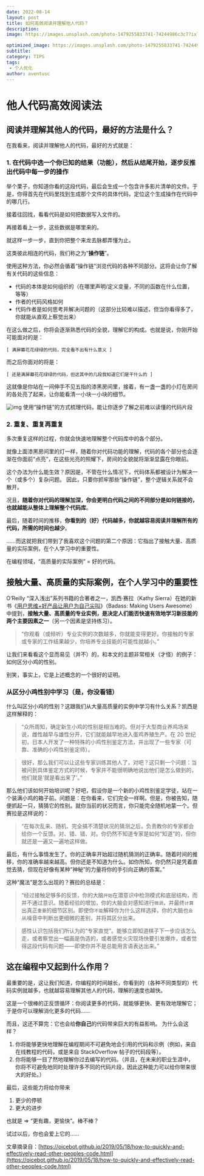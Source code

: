 ```yaml
---
date: 2022-08-14
layout: post
title: 如何高效阅读并理解他人代码？
description: 
image: https://images.unsplash.com/photo-1479255833741-74244986c3c7?ixlib=rb-0.3.5&q=80&fm=jpg&crop=entropy&cs=tinysrgb&w=1080&fit=max&s=b49038c07d4dd9afc1000335b5bafa69

optimized_image: https://images.unsplash.com/photo-1479255833741-74244986c3c7?ixlib=rb-0.3.5&q=80&fm=jpg&crop=entropy&cs=tinysrgb&w=1080&fit=max&s=b49038c07d4dd9afc1000335b5bafa69
subtitle: 
category: TIPS
tags:
 - 个人优化
author: aventusc
---
```


# 他人代码高效阅读法

## 阅读并理解其他人的代码，最好的方法是什么？

在我看来，阅读并理解他人的代码，最好的方式就是：

### 1. 在代码中选一个你已知的结果（功能），然后从结尾开始，逐步反推出代码中每一步的操作

举个栗子，你知道你看的这段代码，最后会生成一个包含许多影片清单的文件。于是，你得首先在代码里找到生成那个文件的具体代码，定位这个生成操作在代码中的哪几行。

接着往回找，看看代码是如何把数据写入文件的。

再接着看上一步，这些数据是哪里来的。

就这样一步一步，直到你把整个来龙去脉都弄懂为止。

这类彼此相连的代码，我们称之为“**操作链**”。

使用这种方法，你必然会循着“操作链”浏览代码的各种不同部分。这将会让你了解有关代码的这些信息：

- 代码的本体是如何组织的（在哪里声明/定义变量，不同的函数在什么位置，等等）
- 作者的代码风格如何
- 代码作者是如何思考并解决问题的（这部分比较难以描述，但当你看得多了，你就能从直观上察觉出来）

在这么做之后，你将会逐渐熟悉代码的全貌，理解它的构成。也就是说，你刚开始可能面对的是：

```
[ 满屏幕花花绿绿的代码，完全看不出有什么意义 ]
```

而之后你面对的将是：

```
[ 还是满屏幕花花绿绿的代码，但这其中的几段我知道它们是干什么的 ]
```

这就像是你站在一间伸手不见五指的漆黑房间里，接着，有一盏一盏的小灯在房间的各处亮了起来，让你能看清一小块一小块的细节。

![img](https://cdn.jsdelivr.net/gh/oicebot/oicebot.github.io/img/20190518/002.png)
使用“操作链”的方式梳理代码，能让你逐步了解之前难以读懂的代码片段

### 2. 重复、重复再重复

多次重复这样的过程，你就会快速地理解整个代码库中的各个部分。

就像上面漆黑房间里的灯一样，随着你对代码功能的理解，代码的各个部分也会逐渐在你面前“点亮”，在这些光亮的照耀下，房间的全貌就将渐渐显露在你眼前。

这个办法为什么能生效？原因是，不管在什么情况下，代码体系都被设计为解决一个（或多个）复杂问题。 因此，只要你抓牢那些“操作链”，整个逻辑关系就不会散开。

况且，**随着你对代码的理解加深，你会更明白代码之间的不同部分是如何链接的，也就越能从整体上理解整个代码库**。

最后，随着时间的推移，**你看到的（好）代码越多，你就越容易阅读并理解所有的代码，所需的时间也越少**。

……而这就把我们带到了我喜欢这个问题的第二个原因：它指出了接触大量、高质量的实际案例，在个人学习中的重要性。

在编程领域，“高质量的实际案例” = 好的代码。

## 接触大量、高质量的实际案例，在个人学习中的重要性

O’Reilly “深入浅出”系列书籍的合著者之一，凯西·赛拉（Kathy Sierra）在她的新书《[用户思维+好产品让用户为自己尖叫](https://www.amazon.cn/dp/B075VWW5B6)》（Badass: Making Users Awesome）中提到，**接触大量、高质量的专业实例，是决定人们能否快速有效地学习新技能的两个主要因素之一**（另一个因素是坚持练习）。

> “你观看（或倾听）专业实例的次数越多，你就能变得更好。你接触的专家或专家的工作结果越少，你培养专业技能的可能性就越小。”

让我们来看看这个显而易见（并不）的，和本文的主题非常相关（才怪）的例子：如何区分小鸡的性别。

别笑，事实上，它是上述概念的一个很好的证明。

### 从区分小鸡性别中学习（是，你没看错）

什么叫区分小鸡的性别？这跟我们从大量高质量的实例中学习有什么关系？凯西是这样解释的：

> “众所周知，确定新生小鸡的性别是相当难的。但对于大型商业养鸡场来说，雌性越早与雄性分开，它们就能越早地进入蛋鸡养殖生产。在 20 世纪初，日本人开发了一种特殊的小鸡性别鉴定方法，并出现了一些专家（可靠、准确的小鸡性别鉴定师）。

> 很好，那么我们可以让这些专家训练其他人了，对吧？这只剩一个问题：当被问到具体鉴定方式的时候，专家并不能很明确地说出他们是怎么做到的，他们就是‘就是看出来了’。”

那么他们该如何开始培训呢？好吧，假设你是一个新的小鸡性别鉴定学徒，站在一个装满小鸡的箱子前。问题是：在你看来，它们完全一样啊。但是，你被告知，随便抓起一只，猜猜它的性别。就你当前的状况而言，你只能完全随机地蒙一个。但赛拉是这样说的：

> “在每次乱来、随机、完全搞不清楚状况的猜测之后，负责教你的专家都会给你一个反馈。对、错、错、对。你仍然不知道专家是如何“知道”的，但你就还是一遍又一遍地这样做。

最后，有什么事情发生了。你的正确率开始超过随机猜测的正确率。随着时间的推移，你的准确率越来越高。但你还是不知道为什么。如你所知，你仍然只是凭着直觉去猜，但现在好像有某种“神秘”的力量将你的手引向正确的答案。”

这种“魔法”是怎么出现的？赛拉的总结是：

> “经过接触足够多的反馈，你的大脑`开始`在潜意识中检测模式和底层结构，而并不通过意识。随着经验的增加，你的大脑会对感知进行`微调`，并最终`计算`出真正`重要`的细节区别。即使你`不能`解释你为什么这样选择，你的大脑也`会`从噪音中判断出更细微的差别，并将其区分出来。

> 感性认识包括我们所认为的“专家直觉”。能够立即知道棋子下一步应该怎么走，或者察觉出一幅画是伪造的，或者感觉火灾现场快要引发爆炸，或者觉得这段代码有问题——即使你并不是总能用言语表达出来。”

## 这在编程中又起到什么作用？

最重要的是，这让我们知道，你编程的时间越长，你看到的（各种不同类型的）代码实例就越多，也就越容易理解其他人的代码，理解的速度也越快。

这是一个很棒的正反馈循环：你阅读更多的代码，就能够更快、更有效地理解它；于是你可以理解消化更多的代码……

而且，这还不算完：它也会给**你自己**的代码带来巨大的有益影响。 为什么会这样？

1. 你将能够更快地理解在编程期间不可避免地会引用的代码和示例（例如，来自在线教程的代码，或是来自 StackOverflow 帖子的代码段等）。
2. 你将能够一目了然地理解你过去编写的代码。（并且，在未来的职业生涯中，你将不可避免地同时处理许多不同的代码片段，因此这种能力可以给你带来很大的好处。）

最后，这些能力将给你带来

1. 更少的停顿
2. 更大的进步

也就是 => “更有趣，更愉快”。棒不棒？

试过以后，你也会爱上它的……



文章摘录自：[https://oicebot.github.io/2019/05/18/how-to-quickly-and-effectively-read-other-peoples-code.html](https://oicebot.github.io/2019/05/18/how-to-quickly-and-effectively-read-other-peoples-code.html)
